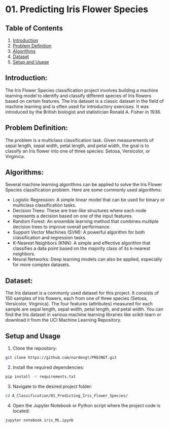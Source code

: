 # 01. Predicting Iris Flower Species

## Table of Contents

1. [Introduction](#introduction)
2. [Problem Definition](#problem-definition)
3. [Algorithms](#technologies)
4. [Dataset](#dataset)
5. [Setup and Usage](#setup-and-usage)

## Introduction:

The Iris Flower Species classification project involves building a machine learning model to identify and classify different species of Iris flowers based on certain features. The Iris dataset is a classic dataset in the field of machine learning and is often used for introductory exercises. It was introduced by the British biologist and statistician Ronald A. Fisher in 1936.

## Problem Definition:

The problem is a multiclass classification task. Given measurements of sepal length, sepal width, petal length, and petal width, the goal is to classify an Iris flower into one of three species: Setosa, Versicolor, or Virginica.

## Algorithms:

Several machine learning algorithms can be applied to solve the Iris Flower Species classification problem. Here are some commonly used algorithms:

- Logistic Regression: A simple linear model that can be used for binary or multiclass classification tasks.
- Decision Trees: These are tree-like structures where each node represents a decision based on one of the input features.
- Random Forest: An ensemble learning method that combines multiple decision trees to improve overall performance.
- Support Vector Machines (SVM): A powerful algorithm for both classification and regression tasks.
- K-Nearest Neighbors (KNN): A simple and effective algorithm that classifies a data point based on the majority class of its k-nearest neighbors.
- Neural Networks: Deep learning models can also be applied, especially for more complex datasets.

## Dataset:

The Iris dataset is a commonly used dataset for this project. It consists of 150 samples of Iris flowers, each from one of three species (Setosa, Versicolor, Virginica). The four features (attributes) measured for each sample are sepal length, sepal width, petal length, and petal width. You can find the Iris dataset in various machine learning libraries like scikit-learn or download it from the UCI Machine Learning Repository.


## Setup and Usage

1. Clone the repository:

```bash
git clone https://github.com/nordengt/PROJNGT.git
```

2. Install the required dependencies:

```bash
pip install -r requirements.txt
```

3. Navigate to the desired project folder:

```bash
cd A_Classification/01_Predicting_Iris_Flower_Species/
```

4. Open the Jupyter Notebook or Python script where the project code is located:

```bash
jupyter notebook iris_ML.ipynb
```